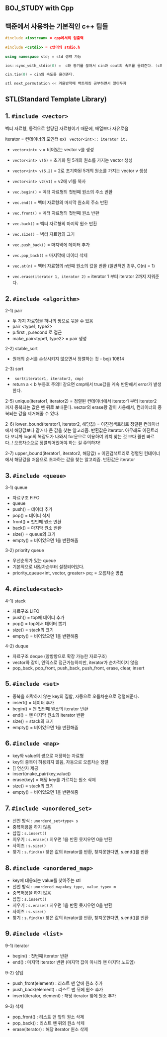 **BOJ_STUDY with Cpp**
---
## 백준에서 사용하는 기본적인 c++ 팁들
```c++
#include <iostream> = cpp에서의 입출력
  
#include <cstdio> = c언어의 stdio.h
  
using namespace std; = std 생략 가능

ios::sync_with_stdio(0) =  c와 동기를 끊어서 cin과 cout의 속도를 올려준다. (c의 입출력 사용불가능)

cin.tie(0) = cin의 속도를 올려준다.

stl next_permutation << 겨울방학때 백트래킹 공부하면서 알아두자
```
## STL(Standard Template Library)

## 1. ``` #include <vector> ```
벡터 자료형, 동적으로 할당된 자료형이기 때문에, 배열보다 자유로움

iterator = 컨테이너의 포인터 ex) ``` vector<int>:: iterator it;```
  
 * ```vector<int> v``` = 비어있는 vector v를 생성
 * ```vector<int> v(5)``` = 초기화 된 5개의 원소를 가지는 vector 생성
 * ```vector<int> v(5,2)``` = 2로 초기화된 5개의 원소를 가지는 vector v 생성
 * ```vector<int> v2(v1)``` = v2에 v1를 복사
  
 * ```vec.begin()``` = 벡터 자료형의 첫번째 원소의 주소 반환
 * ```vec.end()``` = 벡터 자료형의 마지막 원소의 주소 반환
 * ```vec.front()``` = 벡터 자료형의 첫번째 원소 반환
 * ```vec.back()``` = 벡터 자료형의 마지막 원소 반환
 * ```vec.size()``` = 벡터 자료형의 크기
 * ```vec.push_back()``` = 마지막에 데이터 추가
 * ```vec.pop_back()``` = 마지막에 데이터 삭제
 * ```vec.at(n)``` = 벡터 자료형의 n번째 원소의 값을 반환 (일반적인 경우, O(n) = 1)
 * ```vec.erase(iterator 1, iterator 2)``` = iterator 1 부터 iterator 2까지 지워준다.

## 2. ``` #include <algorithm> ```

  2-1) pair
  * 두 가지 자료형을 하나의 쌍으로 묶을 수 있음
  * pair <type1, type2>
  * p.first , p.second 로 접근
  * make_pair<type1, type2> = pair 생성
  
  2-2) stable_sort
  * 원래의 순서를 손상시키지 않으면서 정렬하는 것 - boj) 10814
  
  2-3) sort
  * ``` sort(iterator1, iterator2, cmp)```
  * return a < b 부등호 주의!! 같으면 cmp에서 true값을 계속 반환해서 error가 발생한다.
  
  2-5) unique(iterator1, iterator2) = 정렬된 컨테이너에서 iterator1 부터 iterator2 까지 중복되는 값은 맨 뒤로 보내준다. vector의 erase랑 같이 사용해서, 컨테이너의 중복되는 값을 제거해줄 수 있다.
  
  2-6) lower_bound(iterator1, iterator2, 해당값) = 이진검색트리로 정렬된 컨테이너에서 해당값보다 같거나 큰 값을 찾는 알고리즘. 반환값은 iterator. 아무래도 이진트리다 보니까 logn의 복잡도가 나와서 for문으로 이용하여 위치 찾는 것 보다 훨씬 빠르다..! 오름차순으로 정렬되어있어야 하는 걸 주의하자!
  
  2-7) upper_bound(iterator1, iterator2, 해당값) = 이진검색트리로 정렬된 컨테이너에서 해당값을 처음으로 초과하는 값을 찾는 알고리즘. 반환값은 iterator

## 3. ``` #include <queue> ```
  3-1) queue
  * 자료구조 FIFO
  * queue<type>
  * push() = 데이터 추가
  * pop() = 데이터 삭제
  * front() = 첫번째 원소 반환
  * back() = 마지막 원소 반환
  * size() = queue의 크기 
  * empty() = 비어있으면 1을 반환해줌

  3-2) priority queue
  * 우선순위가 있는 queue
  * 기본적으로 내림차순부터 설정되어있다.
  * priority_queue<int, vector<int>, greater<int>> pq; = 오름차순 방법
  
## 4. ``` #include<stack> ```
  4-1) stack
  * 자료구조 LIFO
  * push() = top에 데이터 추가
  * pop() = top에서 데이터 뽑기
  * size() = stack의 크기
  * empty() = 비어있으면 1을 반환해줌

  4-2) duque
  * 자료구조 deque (양방향으로 확장 가능한 자료구조)
  * vector와 같이, 인덱스로 접근가능하지만, iterator가 순차적이지 않음
  * pop_back, pop_front, push_back, push_front, erase, clear, insert 

## 5. ``` #include <set> ```
* 중복을 허락하지 않는 key의 집합, 자동으로 오름차순으로 정렬해준다.
* insert() = 데이터 추가
* begin() = 맨 첫번째 원소의 iterator 반환
* end() = 맨 마지막 원소의 iterator 반환
* size() = stack의 크기
* empty() = 비어있으면 1을 반환해줌

## 6. ``` #include <map> ```
* key와 value의 쌍으로 저장하는 자료형
* key의 중복이 허용되지 않음, 자동으로 오름차순 정렬
* [] 연산자 제공
* insert(make_pair(key,value))
* erase(key) = 해당 key를 가르치는 원소 삭제
* size() = stack의 크기
* empty() = 비어있으면 1을 반환해줌

## 7. ```#include <unordered_set>```
* 선언 방식 : ```unorderd_set<type> s ```
* 중복허용을 하지 않음
* 삽입 : ```s.insert()```
* 지우기 : ```s.erase()``` 지우면 1을 반환 못지우면 0을 반환
* 사이즈 : ```s.size()```
* 찾기 : ```s.find(n)``` 찾은 값의 iterator를 반환, 찾지못한다면, s.end()를 반환

## 8. ```#include <unordered_map>```
* key에 대응되는 value를 찾아주는 stl
* 선언 방식 : ```unordered_map<key_type, value_type> m ```
* 중복허용을 하지 않음
* 삽입 : ```s.insert()```
* 지우기 : ```s.erase()``` 지우면 1을 반환 못지우면 0을 반환
* 사이즈 : ```s.size()```
* 찾기 : ```s.find(n)``` 찾은 값의 iterator를 반환, 찾지못한다면, s.end()를 반환

## 9. ```#include <list> ```

9-1) iterator
* begin() : 첫번째 iterator 반환
* end() : 마지막 iterator 반환 (마지막 값이 아니라 맨 마지막 노드임)

9-2) 삽입
* push_front(element) : 리스트 맨 앞에 원소 추가
* push_back(element) : 리스트 맨 뒤에 원소 추가
* insert(iterator, element) : 해당 iterator 앞에 원소 추가


9-3) 삭제
* pop_front() : 리스트 맨 앞의 원소 삭제
* pop_back() : 리스트 맨 뒤의 원소 삭제
* erase(iterator) : 해당 iterator 원소 삭제
